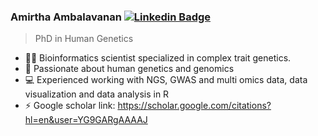 ### Amirtha Ambalavanan [![Linkedin Badge](https://img.shields.io/badge/-blue?style=flat-square&logo=Linkedin&logoColor=white&link=https://www.linkedin.com/in/amirtha03/)](https://www.linkedin.com/in/amirtha03/)

> PhD in Human Genetics


- 👩‍🔬 Bioinformatics scientist specialized in complex trait genetics.
- 🔭 Passionate about human genetics and genomics
- 💻 Experienced working with NGS, GWAS and multi omics data, data visualization and data analysis in R
- ⚡ Google scholar link: https://scholar.google.com/citations?hl=en&user=YG9GARgAAAAJ

<!--
**amirthagwr/amirthagwr** is a ✨ _special_ ✨ repository because its `README.md` (this file) appears on your GitHub profile.

Here are some ideas to get you started:

- 🔭 I’m currently working on ...
- 🌱 I’m currently learning ...
- 👯 I’m looking to collaborate on ...
- 🤔 I’m looking for help with ...
- 💬 Ask me about ...
- 📫 How to reach me: ...
- 😄 Pronouns: ...
- ⚡ Fun fact: ...
-->
